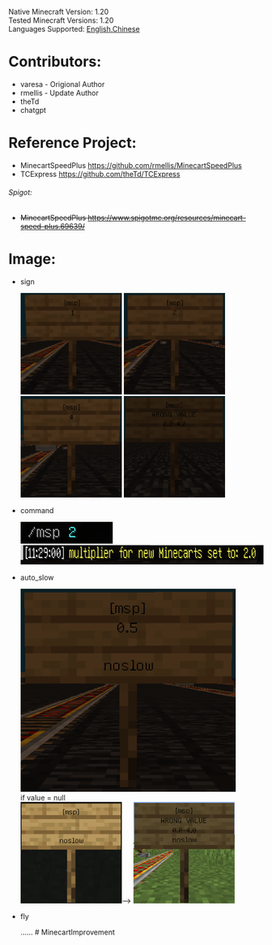 Native Minecraft Version: 1.20<br>
Tested Minecraft Versions: 1.20<br>
Languages Supported: <u>English,Chinese</u><br>

# Contributors:

* varesa - Origional Author<br>
* rmellis - Update Author<br>
* theTd  <br>
* chatgpt<br>

# Reference Project:

* MinecartSpeedPlus https://github.com/rmellis/MinecartSpeedPlus<br>
* TCExpress https://github.com/theTd/TCExpress<br>

###### Spigot:

* ~~MinecartSpeedPlus https://www.spigotmc.org/resources/minecart-speed-plus.69639/~~ <br>

# Image:

* sign

  <img alt="image" height="200" src="Image/1.png" width="200"/>
  <img alt="image" height="200" src="Image/2.png" width="200"/><br>
  <img alt="image" height="200" src="Image/4.png" width="200"/>
  <img alt="image" height="200" src="Image/limit.png" width="200"/><br>

* command

  <img alt="image" height="43" src="Image/cmd1.png" width="182"/><br>
  <img alt="image" height="38" src="Image/cmd2.png" width="757"/><br>

* auto_slow

  <img alt="image" height="400" src="Image/0.5.png" width="425"/><br>
  if value = null <br>
  <img alt="image" height="200" src="Image/noslow1.png" width="200"/>—>
  <img alt="image" height="200" src="Image/noslow2.png" width="200"/><br>

* fly

  ……
#   M i n e c a r t I m p r o v e m e n t 
 
 